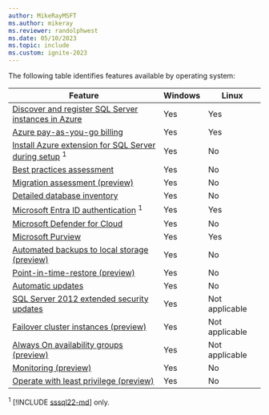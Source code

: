 ```yaml
---
author: MikeRayMSFT
ms.author: mikeray
ms.reviewer: randolphwest
ms.date: 05/10/2023
ms.topic: include
ms.custom: ignite-2023
---
```

The following table identifies features available by operating system:

| Feature | Windows | Linux |
| --- | --- | --- |
| [Discover and register SQL Server instances in Azure](../prerequisites.md) | Yes | Yes |
| [Azure pay-as-you-go billing](../manage-configuration.md) | Yes | Yes |
| [Install Azure extension for SQL Server during setup](../../../database-engine/install-windows/install-sql-server-from-the-installation-wizard-setup.md#install-sql-server-2022) <sup>1</sup> | Yes | No |
| [Best practices assessment](../assess.md) | Yes | No |
| [Migration assessment (preview)](../migration-assessment.md) | Yes | No |
| [Detailed database inventory](../view-databases.md#inventory-databases) | Yes | No |
| [Microsoft Entra ID authentication](../../../relational-databases/security/authentication-access/azure-ad-authentication-sql-server-overview.md) <sup>1</sup> | Yes | Yes |
| [Microsoft Defender for Cloud](/azure/defender-for-cloud/defender-for-sql-usage) | Yes | No |
| [Microsoft Purview](/azure/purview/tutorial-register-scan-on-premises-sql-server) | Yes | Yes |
| [Automated backups to local storage (preview)](../backup-local.md) | Yes | No |
| [Point-in-time-restore (preview)](../point-in-time-restore.md) | Yes | No |
| [Automatic updates](../update.md) | Yes | No |
| [SQL Server 2012 extended security updates](../../end-of-support/sql-server-extended-security-updates.md) | Yes | Not applicable |
| [Failover cluster instances (preview)](../support-for-fci.md) | Yes | Not applicable |
| [Always On availability groups (preview)](../manage-availability-group.md) | Yes | Not applicable |
| [Monitoring (preview)](../sql-monitoring.md) | Yes | No |
| [Operate with least privilege (preview)](../configure-least-privilege.md)| Yes | No |

<sup>1</sup> [!INCLUDE [sssql22-md](../../../includes/sssql22-md.md)] only.
